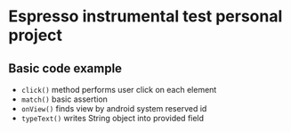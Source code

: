 # Espresso instrumental test personal project

## Basic code example
- ```click()``` method performs user click on each element
- ```match()``` basic assertion
- ```onView()``` finds view by android system reserved id
- ```typeText()``` writes String object into provided field
